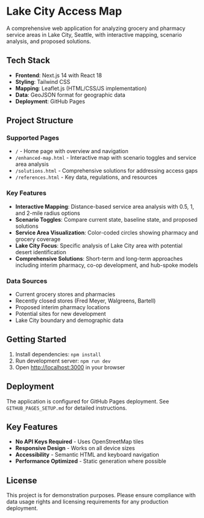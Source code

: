 # Lake City Access Map

A comprehensive web application for analyzing grocery and pharmacy service areas in Lake City, Seattle, with interactive mapping, scenario analysis, and proposed solutions.

## Tech Stack

- **Frontend**: Next.js 14 with React 18
- **Styling**: Tailwind CSS
- **Mapping**: Leaflet.js (HTML/CSS/JS implementation)
- **Data**: GeoJSON format for geographic data
- **Deployment**: GitHub Pages

## Project Structure

### Supported Pages

- `/` - Home page with overview and navigation
- `/enhanced-map.html` - Interactive map with scenario toggles and service area analysis
- `/solutions.html` - Comprehensive solutions for addressing access gaps
- `/references.html` - Key data, regulations, and resources

### Key Features

- **Interactive Mapping**: Distance-based service area analysis with 0.5, 1, and 2-mile radius options
- **Scenario Toggles**: Compare current state, baseline state, and proposed solutions
- **Service Area Visualization**: Color-coded circles showing pharmacy and grocery coverage
- **Lake City Focus**: Specific analysis of Lake City area with potential desert identification
- **Comprehensive Solutions**: Short-term and long-term approaches including interim pharmacy, co-op development, and hub-spoke models

### Data Sources

- Current grocery stores and pharmacies
- Recently closed stores (Fred Meyer, Walgreens, Bartell)
- Proposed interim pharmacy locations
- Potential sites for new development
- Lake City boundary and demographic data

## Getting Started

1. Install dependencies: `npm install`
2. Run development server: `npm run dev`
3. Open [http://localhost:3000](http://localhost:3000) in your browser

## Deployment

The application is configured for GitHub Pages deployment. See `GITHUB_PAGES_SETUP.md` for detailed instructions.

## Key Features

- **No API Keys Required** - Uses OpenStreetMap tiles
- **Responsive Design** - Works on all device sizes
- **Accessibility** - Semantic HTML and keyboard navigation
- **Performance Optimized** - Static generation where possible

## License

This project is for demonstration purposes. Please ensure compliance with data usage rights and licensing requirements for any production deployment.